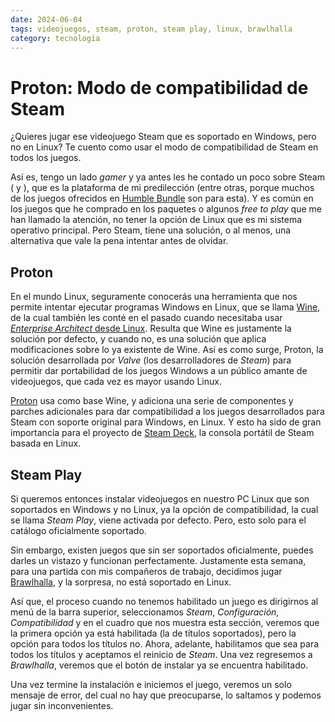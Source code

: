 ```yaml
---
date: 2024-06-04
tags: videojuegos, steam, proton, steam play, linux, brawlhalla
category: tecnología
---
```


# Proton: Modo de compatibilidad de Steam

¿Quieres jugar ese videojuego Steam que es soportado en Windows, pero no en Linux?
Te cuento como usar el modo de compatibilidad de Steam en todos los juegos.

Así es, tengo un lado _gamer_ y ya antes les he contado un poco sobre Steam
([](/es/blog/2021/configurar-retroarch-en-steam.rst) y [](/es/blog/2014/con-calma-para-steamos.rst)),
que es la plataforma de mi predilección (entre otras, porque muchos de los juegos ofrecidos
en [Humble Bundle](https://www.humblebundle.com/) son para esta). Y es común
en los juegos que he comprado en los paquetes o algunos _free to play_ que me
han llamado la atención, no tener la opción de Linux que es mi sistema operativo
principal. Pero Steam, tiene una solución, o al menos, una alternativa que vale
la pena intentar antes de olvidar.

## Proton

En el mundo Linux, seguramente conocerás una herramienta que nos permite intentar
ejecutar programas Windows en Linux, que se llama [Wine](https://www.winehq.org/),
de la cual también les conté en el pasado cuando necesitaba usar
[_Enterprise Architect_ desde Linux](/es/blog/2019/crear-contenedor-lxc-para-aplicacion-gui-ealite.rst).
Resulta que Wine es justamente la solución por defecto, y cuando no, es una solución
que aplica modificaciones sobre lo ya existente de Wine. Así es como surge, Proton,
la solución desarrollada por _Valve_ (los desarrolladores de _Steam_) para permitir
dar portabilidad de los juegos Windows a un público amante de videojuegos, que cada vez
es mayor usando Linux.

[Proton](https://github.com/ValveSoftware/Proton) usa como base Wine, y adiciona una
serie de componentes y parches adicionales para dar compatibilidad a los juegos desarrollados
para Steam con soporte original para Windows, en Linux. Y esto ha sido de gran importancia para
el proyecto de [Steam Deck](https://store.steampowered.com/steamdeck), la consola portátil
de Steam basada en Linux.

## Steam Play

Si queremos entonces instalar videojuegos en nuestro PC Linux que son soportados en Windows
y no Linux, ya la opción de compatibilidad, la cual se llama _Steam Play_, viene activada por
defecto. Pero, esto solo para el catálogo oficialmente soportado.

Sin embargo, existen juegos que sin ser soportados oficialmente, puedes darles un vistazo y
funcionan perfectamente. Justamente esta semana, para una partida con mis compañeros de trabajo,
decidimos jugar [Brawlhalla](https://store.steampowered.com/app/291550/Brawlhalla/), y la
sorpresa, no está soportado en Linux. 

Así que, el proceso cuando no tenemos habilitado un juego es dirigirnos al menú de la barra
superior, seleccionamos _Steam_, _Configuración_, _Compatibilidad_ y en el cuadro que nos muestra
esta sección, veremos que la primera opción ya está habilitada (la de títulos soportados), pero
la opción para todos los títulos no. Ahora, adelante, habilitamos que sea para todos los títulos
y aceptamos el reinicio de _Steam_. Una vez regresemos a _Brawlhalla_, veremos que el botón de
instalar ya se encuentra habilitado.

Una vez termine la instalación e iniciemos el juego, veremos un solo mensaje de error, del cual
no hay que preocuparse, lo saltamos y podemos jugar sin inconvenientes.